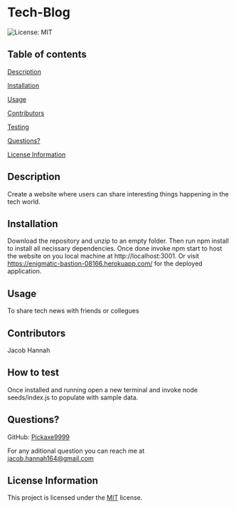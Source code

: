 # Tech-Blog

![License: MIT](https://img.shields.io/badge/License-MIT-yellow.svg)


## Table of contents
[Description](#description)

[Installation](#installation)

[Usage](#usage)

[Contributors](#contributors)

[Testing](#how-to-test)

[Questions?](#questions)

[License Information](#license-information)

## Description
Create a website where users can share interesting things happening in the tech world.

## Installation
Download the repository and unzip to an empty folder. Then run npm install to install all necissary dependencies. Once done invoke npm start to host the website on you local machine at http://localhost:3001. Or visit https://enigmatic-bastion-08166.herokuapp.com/ for the deployed application.

## Usage
To share tech news with friends or collegues

## Contributors
Jacob Hannah

## How to test
Once installed and running open a new terminal and invoke node seeds/index.js to populate with sample data.

## Questions?
GitHub: [Pickaxe9999](https://github.com/Pickaxe9999)

For any aditional question you can reach me at [jacob.hannah164@gmail.com](jacob.hannah164@gmail.com)

## License Information
This project is licensed under the [MIT](https://opensource.org/licenses/MIT) license. 
